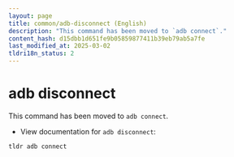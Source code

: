 ```yaml
---
layout: page
title: common/adb-disconnect (English)
description: "This command has been moved to `adb connect`."
content_hash: d15dbb1d651fe9b05859877411b39eb79ab5a7fe
last_modified_at: 2025-03-02
tldri18n_status: 2
---
```

# adb disconnect

This command has been moved to `adb connect`.

- View documentation for `adb disconnect`:

`tldr adb connect`
